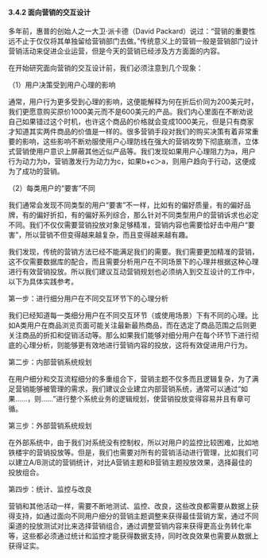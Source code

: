 #### 3.4.2 面向营销的交互设计

多年前，惠普的创始人之一大卫·派卡德（David Packard）说过：“营销的重要性远不止于仅仅将其单独留给营销部门去做。”传统意义上的营销一般是营销部门设计营销活动来促进企业运营，但是今天的营销已经涉及方方面面的内容。

在开始研究面向营销的交互设计前，我们必须注意到几个现象：

（1）用户决策受到用户心理的影响

通常，用户行为更多受到心理的影响，这便能解释为何在折后价同为200美元时，我们更愿意购买原价1000美元而不是600美元的产品。我们内心里面在不断劝说自己如果错过这个时机，也许这个商品的价格就会变成1000美元，但是只有商家才知道其实两件商品的价值是一样的。很多营销手段对我们的购买决策有着非常重要的影响，这些影响不断劝服使用户心理防线在强大的营销攻势下彻底崩溃，立体式营销使用户意识上屏蔽其他近似产品等。我们发现如果用户心理阻力为a，用户行为动力为b，营销激发行为动力为c，如果b+c＞a，则用户趋向于行动，这便成为了成功的营销。

（2）每类用户的“要害”不同

我们通常会发现不同类型的用户“要害”不一样，比如有的偏好质量，有的偏好品牌，有的偏好折扣，有的偏好系列综合，那么针对不同类型用户的营销诉求也必定不同。我们不仅仅需要营销投放对象足够精准，营销内容也需要恰好击中用户“要害”，所以营销不但变得越来越复杂，而且变得越来越有趣。

我们发现，传统的营销方法已经不能满足我们的需要。我们需要更加精准的营销，这不仅需要数据库的配合，而且需要分析用户在不同场景下的心理并根据这种心理进行有效营销投放。所以我们建议互动营销规划也必须纳入到交互设计的工作中，以下为具体实践参考。

第一步：进行细分用户在不同交互环节下的心理分析

我们已经知道每一类细分用户在不同交互环节（或使用场景）下有不同的心理。比如A类用户在商品浏览页面可能关注最新最热商品，而在选定了商品范围之后则更关注商品的折扣和促销活动等。那么如果我们能够对细分用户在每个环节下进行彻底的心理分析，则能够更有效地进行营销内容的投放，这将有效促进用户行为。

第二步：内部营销系统规划

在用户细分和交互流程细分的多重组合下，营销主题不仅多而且逻辑复杂，为了满足营销能够被管理的需求，我们建议企业建立内部营销系统，通常可以通过“如果……，则……”进行整个系统业务的逻辑规划，使营销投放变得容易并且有章可循。

第三步：外部营销系统规划

在外部系统中，由于我们对系统没有控制权，所以对用户的监控比较困难，比如地铁楼宇的营销投放等。但是，我们也需要对所有的营销活动进行管理，比如我们可以建立A/B测试的营销统计，对比A营销主题和B营销主题投放效果，选择最佳的投放组合。

第四步：统计、监控与改良

营销和其他活动一样，需要不断地测试、监控、改良，这些改良都需要从数据上获得支持，如通过面向不同用户细分的营销主题调整来获得最佳营销方案，通过不同渠道的投放测试对比来选择营销组合，通过调整营销内容来获得更高业务转化率等，这些都必须通过统计和监控才能获得数据支持，同时改良效果也需要从数据上获得证实。
